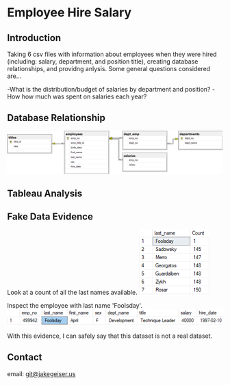 # Employee Hire Salary

## Introduction
Taking 6 csv files with information about employees when they were hired (including: salary, department, and position title), creating database relationships, and providng anlysis. Some general questions considered are...

-What is the distribution/budget of salaries by department and position?
-How how much was spent on salaries each year?

## Database Relationship

![](EmployeeSQL/images/DatabaseRelationships.png)

## Tableau Analysis



## Fake Data Evidence

Look at a count of all the last names available.
![](EmployeeSQL/images/leastCommonNames.png)

Inspect the employee with last name 'Foolsday'.
![](EmployeeSQL/images/April.png)

With this evidence, I can safely say that this dataset is not a real dataset.

## Contact
email: git@jakegeiser.us
